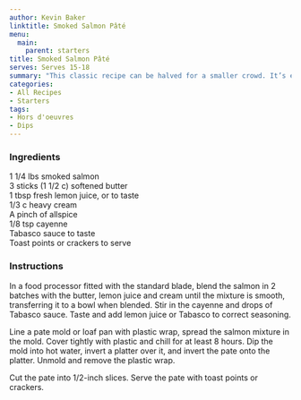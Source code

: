 ```yaml
---
author: Kevin Baker
linktitle: Smoked Salmon Pâté
menu:
  main:
    parent: starters
title: Smoked Salmon Pâté
serves: Serves 15-18
summary: "This classic recipe can be halved for a smaller crowd. It’s elegant, requires no cooking, and can be made the day before."
categories:
- All Recipes
- Starters
tags: 
- Hors d'oeuvres 
- Dips
---
```

### Ingredients

<div class="ingredient-list">

1 1/4 lbs smoked salmon  
3 sticks (1 1/2 c) softened butter  
1 tbsp fresh lemon juice, or to taste  
1/3 c heavy cream  
A pinch of allspice  
1/8 tsp cayenne  
Tabasco sauce to taste  
Toast points or crackers to serve   

</div>

### Instructions

In a food processor fitted with the standard blade, blend the salmon in  2 batches with the butter, lemon juice and cream until the mixture is smooth, transferring it to a bowl when blended.  Stir in the cayenne and drops of Tabasco sauce.  Taste and add lemon juice or Tabasco to correct seasoning.

Line a pate mold or loaf pan with plastic wrap, spread the salmon mixture in the mold. Cover tightly with plastic and chill for at least 8 hours. Dip the mold into hot water, invert a platter over it, and invert the pate onto the platter. Unmold and remove the plastic wrap. 

Cut the pate into 1/2-inch slices. Serve the pate with toast points or crackers.